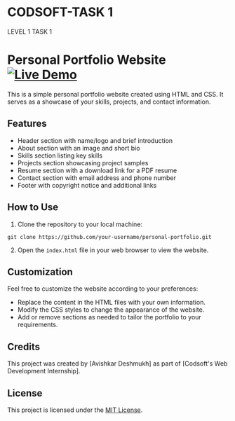 # CODSOFT-TASK 1
LEVEL 1 TASK 1
# Personal Portfolio Website [![Live Demo](https://img.shields.io/badge/Live-Demo-brightgreen?style=for-the-badge&logo=livechat)](https://www.example.com)


This is a simple personal portfolio website created using HTML and CSS. It serves as a showcase of your skills, projects, and contact information.

## Features

- Header section with name/logo and brief introduction
- About section with an image and short bio
- Skills section listing key skills
- Projects section showcasing project samples
- Resume section with a download link for a PDF resume
- Contact section with email address and phone number
- Footer with copyright notice and additional links

## How to Use

1. Clone the repository to your local machine:
   
```
git clone https://github.com/your-username/personal-portfolio.git
```
2. Open the `index.html` file in your web browser to view the website.

## Customization

Feel free to customize the website according to your preferences:

- Replace the content in the HTML files with your own information.
- Modify the CSS styles to change the appearance of the website.
- Add or remove sections as needed to tailor the portfolio to your requirements.

## Credits

This project was created by [Avishkar Deshmukh] as part of [Codsoft's Web Development Internship].

## License

This project is licensed under the [MIT License](LICENSE).
